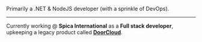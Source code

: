 Primarily a .NET & NodeJS developer (with a sprinkle of DevOps).
___
Currently working @ **Spica International** as a **Full stack developer**, upkeeping a legacy product called **[DoorCloud](https://www.spica.com/access-control)**.
